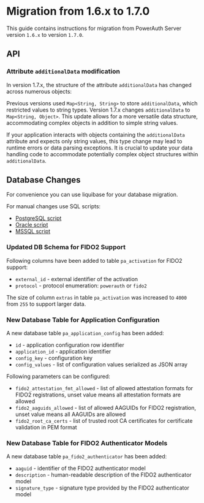 # Migration from 1.6.x to 1.7.0

This guide contains instructions for migration from PowerAuth Server version `1.6.x` to version `1.7.0`.

## API

### Attribute `additionalData` modification

In version 1.7.x, the structure of the attribute `additionalData` has changed across numerous objects:

Previous versions used `Map<String, String>` to store `additionalData`, which restricted values to
string types.
Version 1.7.x changes `additionalData` to `Map<String, Object>`. This update allows for a more versatile data structure,
accommodating complex objects in addition to simple string values.

If your application interacts with objects containing the `additionalData` attribute and expects only string values, this
type change may lead to runtime errors or data parsing exceptions. It is crucial to update your data handling code to
accommodate potentially complex object structures within `additionalData`.

## Database Changes

For convenience you can use liquibase for your database migration.

For manual changes use SQL scripts:

- [PostgreSQL script](./sql/postgresql/migration_1.6.0_1.7.0.sql)
- [Oracle script](./sql/oracle/migration_1.6.0_1.7.0.sql)
- [MSSQL script](./sql/mssql/migration_1.6.0_1.7.0.sql)

### Updated DB Schema for FIDO2 Support

Following columns have been added to table `pa_activation` for FIDO2 support:
- `external_id` - external identifier of the activation
- `protocol` - protocol enumeration: `powerauth` or `fido2`

The size of column `extras` in table `pa_activation` was increased to `4000` from `255` to support larger data.

### New Database Table for Application Configuration

A new database table `pa_application_config` has been added: 
- `id` - application configuration row identifier
- `application_id` - application identifier
- `config_key` - configuration key
- `config_values` - list of configuration values serialized as JSON array

Following parameters can be configured:
- `fido2_attestation_fmt_allowed` - list of allowed attestation formats for FIDO2 registrations, unset value means all attestation formats are allowed
- `fido2_aaguids_allowed` - list of allowed AAGUIDs for FIDO2 registration, unset value means all AAGUIDs are allowed
- `fido2_root_ca_certs` - list of trusted root CA certificates for certificate validation in PEM format

### New Database Table for FIDO2 Authenticator Models

A new database table `pa_fido2_authenticator` has been added:
- `aaguid` - identifier of the FIDO2 authenticator model
- `description` - human-readable description of the FIDO2 authenticator model
- `signature_type` - signature type provided by the FIDO2 authenticator model
